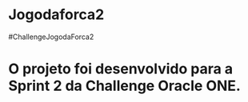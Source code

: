 # Jogodaforca2

#ChallengeJogodaForca2

# O projeto foi desenvolvido para a Sprint 2 da Challenge Oracle ONE.
